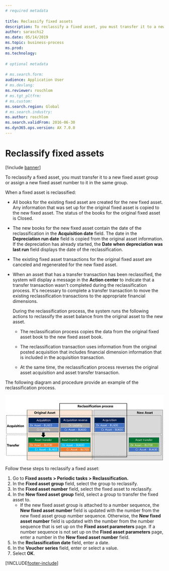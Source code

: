 ```yaml
--- 
# required metadata 
 
title: Reclassify fixed assets
description: To reclassify a fixed asset, you must transfer it to a new fixed asset group or assign a new fixed asset number to it in the same group. 
author: saraschi2
ms.date: 05/14/2019
ms.topic: business-process 
ms.prod:  
ms.technology:  
 
# optional metadata 
 
# ms.search.form:   
audience: Application User 
# ms.devlang:  
ms.reviewer: roschlom
# ms.tgt_pltfrm:  
# ms.custom:  
ms.search.region: Global
# ms.search.industry: 
ms.author: roschlom
ms.search.validFrom: 2016-06-30 
ms.dyn365.ops.version: AX 7.0.0 
---
```

# Reclassify fixed assets

[!include [banner](../../includes/banner.md)]

To reclassify a fixed asset, you must transfer it to a new fixed asset group or assign a new fixed asset number to it in the same group. 

When a fixed asset is reclassified:

- All books for the existing fixed asset are created for the new fixed asset. Any information that was set up for the original fixed asset is copied to the new fixed asset. The status of the books for the original fixed asset is Closed. 

- The new books for the new fixed asset contain the date of the reclassification in the **Acquisition date** field. The date in the **Depreciation run date** field is copied from the original asset information. If the depreciation has already started, the **Date when depreciation was last run** field displays the date of the reclassification. 

- The existing fixed asset transactions for the original fixed asset are canceled and regenerated for the new fixed asset.

- When an asset that has a transfer transaction has been reclassified, the system will display a message in the **Action center** to indicate that a transfer transaction wasn't completed during the reclassification process. It's necessary to complete a transfer transaction to move the existing reclassification transactions to the appropriate financial dimensions. 

   During the reclassification process, the system runs the following actions to reclassify the asset balance from the original asset to the new asset. 
   
   - The reclassification process copies the data from the original fixed asset book to the new fixed asset book.

   - The reclassification transaction uses information from the original posted acquisition that includes financial dimension information that is included in the acquisition transaction.  
   
   - At the same time, the reclassification process reverses the original asset acquisition and asset transfer transaction. 

The following diagram and procedure provide an example of the reclassification process. 

[![Diagram showing the reclassicification process.](../media/reclassification-process-01.png)](../media/reclassification-process-01.png)

Follow these steps to reclassify a fixed asset:

1. Go to **Fixed assets > Periodic tasks > Reclassification.**
2. In the **Fixed asset group** field, select the group to reclassify.
3. In the **Fixed asset number** field, select the fixed asset to reclassify.
4. In the **New fixed asset group** field, select a group to transfer the fixed asset to.
    * If the new fixed asset group is attached to a number sequence, the **New fixed asset number** field is updated with the number from the new fixed asset group number sequence. Otherwise, the **New fixed asset number** field is updated with the number from the number sequence that is set up on the **Fixed asset parameters** page. If a number sequence is not set up on the **Fixed asset parameters** page, enter a number in the **New fixed asset number** field.  
5. In the **Reclassification date** field, enter a date.
6. In the **Voucher series** field, enter or select a value.
7. Select **OK**.


[!INCLUDE[footer-include](../../../includes/footer-banner.md)]
